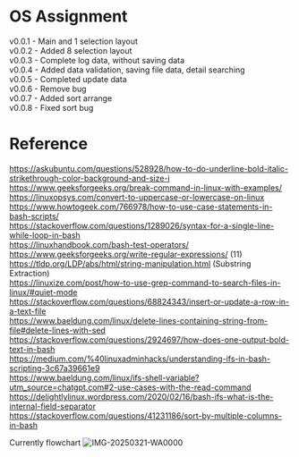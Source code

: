 # OS Assignment

v0.0.1 - Main and 1 selection layout  
v0.0.2 - Added 8 selection layout  
v0.0.3 - Complete log data, without saving data  
v0.0.4 - Added data validation, saving file data, detail searching  
v0.0.5 - Completed update data  
v0.0.6 - Remove bug  
v0.0.7 - Added sort arrange  
v0.0.8 - Fixed sort bug

# Reference

https://askubuntu.com/questions/528928/how-to-do-underline-bold-italic-strikethrough-color-background-and-size-i  
https://www.geeksforgeeks.org/break-command-in-linux-with-examples/  
https://linuxopsys.com/convert-to-uppercase-or-lowercase-on-linux  
https://www.howtogeek.com/766978/how-to-use-case-statements-in-bash-scripts/  
https://stackoverflow.com/questions/1289026/syntax-for-a-single-line-while-loop-in-bash  
https://linuxhandbook.com/bash-test-operators/  
https://www.geeksforgeeks.org/write-regular-expressions/ (11)  
https://tldp.org/LDP/abs/html/string-manipulation.html (Substring Extraction)  
https://linuxize.com/post/how-to-use-grep-command-to-search-files-in-linux/#quiet-mode  
https://stackoverflow.com/questions/68824343/insert-or-update-a-row-in-a-text-file  
https://www.baeldung.com/linux/delete-lines-containing-string-from-file#delete-lines-with-sed  
https://stackoverflow.com/questions/2924697/how-does-one-output-bold-text-in-bash  
https://medium.com/%40linuxadminhacks/understanding-ifs-in-bash-scripting-3c67a39661e9  
https://www.baeldung.com/linux/ifs-shell-variable?utm_source=chatgpt.com#2-use-cases-with-the-read-command  
https://delightlylinux.wordpress.com/2020/02/16/bash-ifs-what-is-the-internal-field-separator  
https://stackoverflow.com/questions/41231186/sort-by-multiple-columns-in-bash

Currently flowchart
![IMG-20250321-WA0000](https://github.com/user-attachments/assets/04c465dd-4700-4a64-81f7-c69a38d8980c)
